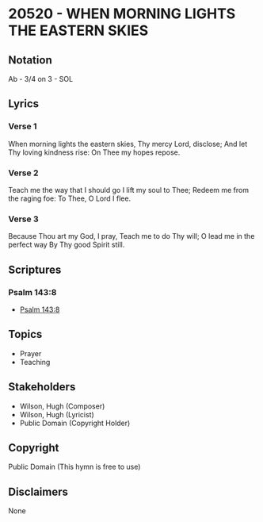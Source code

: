 # 20520 - WHEN MORNING LIGHTS THE EASTERN SKIES

## Notation

Ab - 3/4 on 3 - SOL

## Lyrics

### Verse 1

When morning lights the eastern skies, Thy mercy Lord, disclose; And let Thy loving kindness rise: On Thee my hopes repose.

### Verse 2

Teach me the way that I should go I lift my soul to Thee; Redeem me from the raging foe: To Thee, O Lord I flee.

### Verse 3

Because Thou art my God, I pray, Teach me to do Thy will; O lead me in the perfect way By Thy good Spirit still.


## Scriptures

### Psalm 143:8

- [Psalm 143:8](https://www.biblegateway.com/passage/?search=Psalm%20143%3A8)


## Topics

- Prayer
- Teaching

## Stakeholders

- Wilson, Hugh (Composer)
- Wilson, Hugh (Lyricist)
- Public Domain (Copyright Holder)

## Copyright

Public Domain
(This hymn is free to use)

## Disclaimers

None


